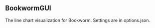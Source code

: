 BookwormGUI
-------------

The line chart visualization for Bookworm. Settings are in options.json.
